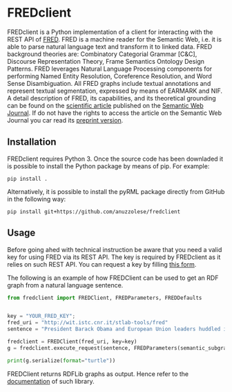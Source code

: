 # FREDclient
FREDclient is a Python implementation of a client for interacting with the REST API of [FRED](http://wit.istc.cnr.it/stlab-tools/fred). FRED is a machine reader for the Semantic Web, i.e. it is able to parse natural language text and transform it to linked data. FRED background theories are: Combinatory Categorial Grammar [C&C], Discourse Representation Theory, Frame Semantics Ontology Design Patterns. FRED leverages Natural Language Processing components for performing Named Entity Resolution, Coreference Resolution, and Word Sense Disambiguation. All FRED graphs include textual annotations and represent textual segmentation, expressed by means of EARMARK and NIF.
A detail description of FRED, its capabilities, and its theoretical grounding can be found on the [scientific article](https://content.iospress.com/articles/semantic-web/sw240) published on the [Semantic Web Journal](https://content.iospress.com/journals/semantic-web/Pre-press/Pre-press). If do not have the rights to access the article on the Semantic Web Journal you car read its [preprint version](http://www.semantic-web-journal.net/system/files/swj1379.pdf).

## Installation
FREDclient requires Python 3. Once the source code has been downladed it is possible to install the Python package by means of pip. For example:
```
pip install .
```
Alternatively, it is possible to install the pyRML package directly from GitHub in the following way:
```
pip install git+https://github.com/anuzzolese/fredclient
```

## Usage
Before going ahed with technical instruction be aware that you need a valid key for using FRED via its REST API. The key is required by FREDclient as it relies on such REST API. You can request a key by filling [this form](https://docs.google.com/forms/d/e/1FAIpQLScPO_xL_F6yw9Cf9p5rNyKpOZDsHXY1fs6C0zo8jv4NDK_EvQ/viewform).

The following is an example of how FREDClient can be used to get an RDF graph from a natural language sentence.
```py
from fredclient import FREDClient, FREDParameters, FREDDefaults


key = "YOUR_FRED_KEY";
fred_uri = "http://wit.istc.cnr.it/stlab-tools/fred"
sentence = "President Barack Obama and European Union leaders huddled in Washington amid growing fears over the future of the euro, which closed greater than 1.3 dollars."

fredclient = FREDClient(fred_uri, key=key)
g = fredclient.execute_request(sentence, FREDParameters(semantic_subgraph=False))

print(g.serialize(format="turtle"))
```
FREDClient returns RDFLib graphs as output. Hence refer to the [documentation](https://rdflib.readthedocs.io/en/stable/) of such library.
